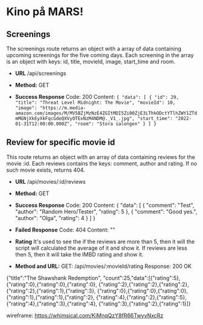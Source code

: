 # Kino på MARS!

## Screenings

The screenings route returns an object with a array of data containing upcoming screenings for the five coming days. Each screening in the array is an object with keys: id, title, movieId, image, start_time and room.

- **URL**
  /api/screenings

- **Method:**
  GET

- **Success Response**
  Code: 200
  Content: `{ "data": [ { "id": 29, "title": "Threat Level Midnight: The Movie", "movieId": 10, "image": "https://m.media- amazon.com/images/M/MV5BZjMzNzE4ZGItMDI5Zi00ZjE3LThkODctYTlhZWY1ZTdmMGNjXkEyXkFqcGdeQXVyOTExNzM4NDM@._V1_.jpg", "start_time": "2022-01-31T12:00:00.000Z", "room": "Stora salongen" } ] }`


## Review for specific movie id

This route returns an object with an array of data containing reviews for the movie :id. Each reviews contains the keys: comment, author and rating. 
If no such movie exists, returns 404.

  - **URL**
  /api/movies/:id/reviews

  - **Method:**
  GET

  - **Success Response**
  Code: 200
  Content: {
    "data": [
      {
        "comment": "Test",
        "author": "Random Hero/Tester",
        "rating": 5
      },
      {
        "comment": "Good yes.",
        "author": "Olga",
        "rating": 4
      }
    ]
  }

  - **Failed Response**
  Code: 404
  Content: ""


- **Rating**
It's used to see the if the reviews are more than 5, then it will the script will calculated the average of it and show it.
If reviews are less then 5, then it will take the IMBD rating and show it. 

- **Method and URL:**
GET: /api/movies/:movieId/rating
Response: 200 OK

{"title":"The Shawshank Redemption",
"count":25,"data":[{"rating":5},
{"rating":0},{"rating":0},{"rating":0},
{"rating":2},{"rating":2},{"rating":2},
{"rating":2},{"rating":1},{"rating":3},
{"rating":0},{"rating":0},{"rating":0},
{"rating":1},{"rating":1},{"rating":2},
{"rating":4},{"rating":2},{"rating":5},
{"rating":4},{"rating":3},{"rating":4},
{"rating":3},{"rating":2},{"rating":1}]}

wireframe: https://whimsical.com/KiMnqQzY8fR66TwyvNxcRz
